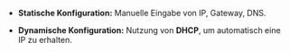 - **Statische Konfiguration:** Manuelle Eingabe von IP, Gateway, DNS.
    
- **Dynamische Konfiguration:** Nutzung von **DHCP**, um automatisch eine IP zu erhalten.